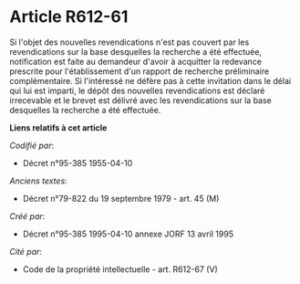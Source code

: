 # Article R612-61

Si l'objet des nouvelles revendications n'est pas couvert par les revendications sur la base desquelles la recherche a été
effectuée, notification est faite au demandeur d'avoir à acquitter la redevance prescrite pour l'établissement d'un rapport
de recherche préliminaire complémentaire. Si l'intéressé ne défère pas à cette invitation dans le délai qui lui est imparti,
le dépôt des nouvelles revendications est déclaré irrecevable et le brevet est délivré avec les revendications sur la base
desquelles la recherche a été effectuée.

**Liens relatifs à cet article**

_Codifié par_:

  - Décret n°95-385 1955-04-10

_Anciens textes_:

  - Décret n°79-822 du 19 septembre 1979 - art. 45 (M)

_Créé par_:

  - Décret n°95-385 1995-04-10 annexe JORF 13 avril 1995

_Cité par_:

  - Code de la propriété intellectuelle - art. R612-67 (V)
